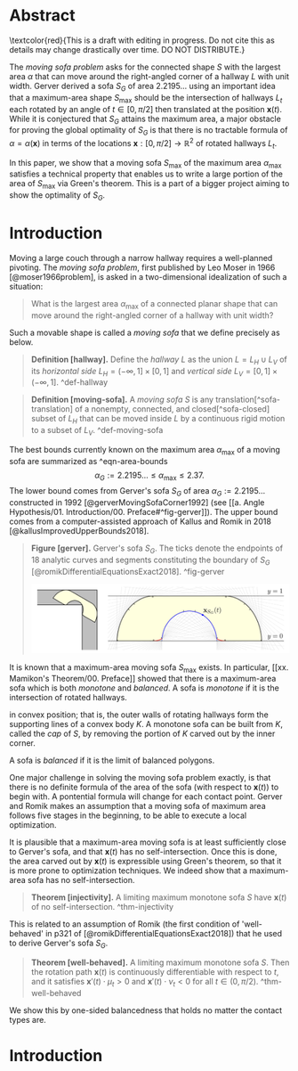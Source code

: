 # Abstract

\textcolor{red}{This is a draft with editing in progress. Do not cite this as details may change drastically over time. DO NOT DISTRIBUTE.}

The _moving sofa problem_ asks for the connected shape $S$ with the largest area $\alpha$ that can move around the right-angled corner of a hallway $L$ with unit width. Gerver derived a sofa $S_G$ of area $2.2195\dots$ using an important idea that a maximum-area shape $S_{\max}$ should be the intersection of hallways $L_t$ each rotated by an angle of $t \in [0, \pi/2]$ then translated at the position $\mathbf{x}(t)$. While it is conjectured that $S_G$ attains the maximum area, a major obstacle for proving the global optimality of $S_G$ is that there is no tractable formula of $\alpha = \alpha(\mathbf{x})$ in terms of the locations $\mathbf{x} : [0, \pi/2] \to \mathbb{R}^2$ of rotated hallways $L_t$.

In this paper, we show that a moving sofa $S_{\max}$ of the maximum area $\alpha_{\text{max}}$ satisfies a technical property that enables us to write a large portion of the area of $S_{\max}$ via Green's theorem. This is a part of a bigger project aiming to show the optimality of $S_G$.

# Introduction

Moving a large couch through a narrow hallway requires a well-planned pivoting. The _moving sofa problem_, first published by Leo Moser in 1966 [@moser1966problem], is asked in a two-dimensional idealization of such a situation:

> What is the largest area $\alpha_{\text{max}}$ of a connected planar shape that can move around the right-angled corner of a hallway with unit width?

Such a movable shape is called a _moving sofa_ that we define precisely as below.

> __Definition [hallway].__ Define the _hallway_ $L$ as the union $L = L_H \cup L_V$ of its _horizontal side_ $L_H = (-\infty, 1] \times [0, 1]$ and _vertical side_ $L_V = [0, 1] \times (-\infty, 1]$. ^def-hallway

> __Definition [moving-sofa].__ A _moving sofa_ $S$ is any translation[^sofa-translation] of a nonempty, connected, and closed[^sofa-closed] subset of $L_H$ that can be moved inside $L$ by a continuous rigid motion to a subset of $L_V$. ^def-moving-sofa

The best bounds currently known on the maximum area $\alpha_{\max}$ of a moving sofa are summarized as ^eqn-area-bounds
$$
\alpha_G := 2.2195\dots \leq \alpha_{\max} \leq 2.37.
$$
The lower bound comes from Gerver's sofa $S_G$ of area $\alpha_G := 2.2195\dots$ constructed in 1992 [@gerverMovingSofaCorner1992] (see [[a. Angle Hypothesis/01. Introduction/00. Preface#^fig-gerver]]). The upper bound comes from a computer-assisted approach of Kallus and Romik in 2018 [@kallusImprovedUpperBounds2018].

> __Figure [gerver].__ Gerver's sofa $S_G$. The ticks denote the endpoints of 18 analytic curves and segments constituting the boundary of $S_G$ [@romikDifferentialEquationsExact2018]. ^fig-gerver
> 
> ![100%](images/gerver-full.svg)

It is known that a maximum-area moving sofa $S_{\text{max}}$ exists. In particular, [[xx. Mamikon's Theorem/00. Preface]] showed that there is a maximum-area sofa which is both _monotone_ and _balanced_. A sofa is _monotone_ if it is the intersection of rotated hallways.


in convex position; that is, the outer walls of rotating hallways form the supporting lines of a convex body $K$. A monotone sofa can be built from $K$, called the _cap_ of $S$, by removing the portion of $K$ carved out by the inner corner.

A sofa is _balanced_ if it is the limit of balanced polygons.

One major challenge in solving the moving sofa problem exactly, is that there is no definite formula of the area of the sofa (with respect to $\mathbf{x}(t)$) to begin with. A pontential formula will change for each contact point. Gerver and Romik makes an assumption that a moving sofa of maximum area follows five stages in the beginning, to be able to execute a local optimization.

It is plausible that a maximum-area moving sofa is at least sufficiently close to Gerver's sofa, and that $\mathbf{x}(t)$ has no self-intersection. Once this is done, the area carved out by $\mathbf{x}(t)$ is expressible using Green's theorem, so that it is more prone to optimization techniques. We indeed show that a maximum-area sofa has no self-intersection.

> __Theorem [injectivity].__ A limiting maximum monotone sofa $S$ have $\mathbf{x}(t)$ of no self-intersection. ^thm-injectivity

This is related to an assumption of Romik (the first condition of 'well-behaved' in p321 of [@romikDifferentialEquationsExact2018]) that he used to derive Gerver's sofa $S_G$.

> __Theorem [well-behaved].__ A limiting maximum monotone sofa $S$. Then the rotation path $\mathbf{x}(t)$ is continuously differentiable with respect to $t$, and it satisfies $\mathbf{x}'(t) \cdot \mu_t > 0$ and $\mathbf{x}'(t) \cdot \nu_t < 0$ for all $t \in (0, \pi/2)$. ^thm-well-behaved

We show this by one-sided balancedness that holds no matter the contact types are. 

# Introduction

